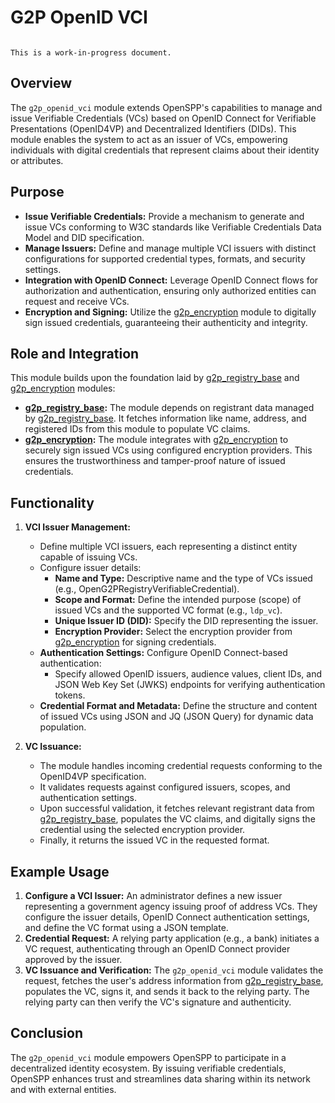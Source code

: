 # G2P OpenID VCI

```{warning}

This is a work-in-progress document.
```

## Overview

The `g2p_openid_vci` module extends OpenSPP's capabilities to manage and issue Verifiable Credentials (VCs) based on OpenID Connect for Verifiable Presentations (OpenID4VP) and Decentralized Identifiers (DIDs). This module enables the system to act as an issuer of VCs, empowering individuals with digital credentials that represent claims about their identity or attributes.

## Purpose

- **Issue Verifiable Credentials:** Provide a mechanism to generate and issue VCs conforming to W3C standards like Verifiable Credentials Data Model and DID specification.
- **Manage Issuers:**  Define and manage multiple VCI issuers with distinct configurations for supported credential types, formats, and security settings.
- **Integration with OpenID Connect:** Leverage OpenID Connect flows for authorization and authentication, ensuring only authorized entities can request and receive VCs.
- **Encryption and Signing:** Utilize the [g2p_encryption](g2p_encryption) module to digitally sign issued credentials, guaranteeing their authenticity and integrity.

## Role and Integration

This module builds upon the foundation laid by [g2p_registry_base](g2p_registry_base) and [g2p_encryption](g2p_encryption) modules:

- **[g2p_registry_base](g2p_registry_base):** The module depends on registrant data managed by [g2p_registry_base](g2p_registry_base). It fetches information like name, address, and registered IDs from this module to populate VC claims.
- **[g2p_encryption](g2p_encryption):**  The module integrates with [g2p_encryption](g2p_encryption) to securely sign issued VCs using configured encryption providers. This ensures the trustworthiness and tamper-proof nature of issued credentials.

## Functionality

1. **VCI Issuer Management:** 
   - Define multiple VCI issuers, each representing a distinct entity capable of issuing VCs.
   - Configure issuer details: 
     - **Name and Type:** Descriptive name and the type of VCs issued (e.g., OpenG2PRegistryVerifiableCredential).
     - **Scope and Format:** Define the intended purpose (scope) of issued VCs and the supported VC format (e.g., `ldp_vc`).
     - **Unique Issuer ID (DID):**  Specify the DID representing the issuer.
     - **Encryption Provider:** Select the encryption provider from [g2p_encryption](g2p_encryption) for signing credentials.
   - **Authentication Settings:**  Configure OpenID Connect-based authentication:
     - Specify allowed OpenID issuers, audience values, client IDs, and JSON Web Key Set (JWKS) endpoints for verifying authentication tokens.
   - **Credential Format and Metadata:**  Define the structure and content of issued VCs using JSON and JQ (JSON Query) for dynamic data population.

2. **VC Issuance:**
   - The module handles incoming credential requests conforming to the OpenID4VP specification.
   - It validates requests against configured issuers, scopes, and authentication settings.
   - Upon successful validation, it fetches relevant registrant data from [g2p_registry_base](g2p_registry_base), populates the VC claims, and digitally signs the credential using the selected encryption provider.
   - Finally, it returns the issued VC in the requested format.

## Example Usage

1. **Configure a VCI Issuer:** An administrator defines a new issuer representing a government agency issuing proof of address VCs. They configure the issuer details, OpenID Connect authentication settings, and define the VC format using a JSON template.
2. **Credential Request:** A relying party application (e.g., a bank) initiates a VC request, authenticating through an OpenID Connect provider approved by the issuer.
3. **VC Issuance and Verification:** The `g2p_openid_vci` module validates the request, fetches the user's address information from [g2p_registry_base](g2p_registry_base), populates the VC, signs it, and sends it back to the relying party. The relying party can then verify the VC's signature and authenticity.

## Conclusion

The `g2p_openid_vci` module empowers OpenSPP to participate in a decentralized identity ecosystem. By issuing verifiable credentials, OpenSPP enhances trust and streamlines data sharing within its network and with external entities.
